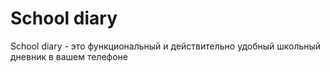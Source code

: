 # School diary
School diary - это функциональный и действительно удобный школьный дневник в вашем телефоне
